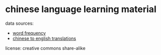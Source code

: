 # chinese language learning material

data sources:
* [word frequency](https://github.com/thyrlian/namedict/blob/master/data/Modern%20Chinese%20Character%20Frequency%20List)
* [chinese to english translations](https://www.mdbg.net/chinese/dictionary?page=cc-cedict)

license: creative commons share-alike
